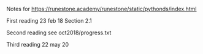 Notes for
https://runestone.academy/runestone/static/pythonds/index.html

First reading
23 feb 18 Section 2.1

Second reading
see oct2018/progress.txt

Third reading
22 may 20